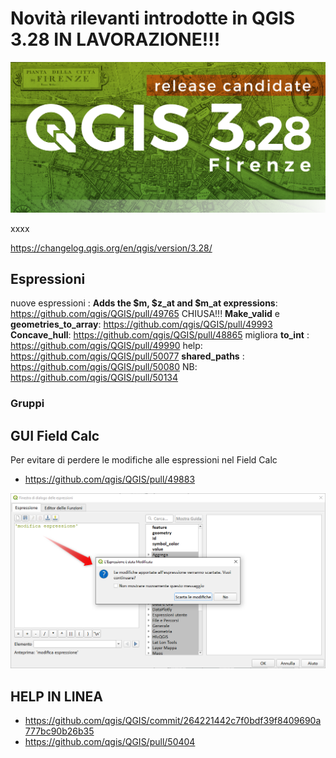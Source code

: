 # Novità rilevanti introdotte in QGIS 3.28 IN LAVORAZIONE!!!

[![](../img/splashscreen/splash_3_28rc.png)](../img/splashscreen/splash_3_28rc.png)

xxxx

<https://changelog.qgis.org/en/qgis/version/3.28/>

## Espressioni

nuove espressioni :
**Adds the $m, $z_at and $m_at expressions**: <https://github.com/qgis/QGIS/pull/49765> CHIUSA!!!
**Make_valid** e **geometries_to_array**: <https://github.com/qgis/QGIS/pull/49993>
**Concave_hull**: <https://github.com/qgis/QGIS/pull/48865>
migliora **to_int** : <https://github.com/qgis/QGIS/pull/49990>
help: <https://github.com/qgis/QGIS/pull/50077>
**shared_paths** : <https://github.com/qgis/QGIS/pull/50080>
NB: <https://github.com/qgis/QGIS/pull/50134>

### Gruppi

## GUI Field Calc

Per evitare di perdere le modifiche alle espressioni nel Field Calc

- <https://github.com/qgis/QGIS/pull/49883>

![](../img/novita_328/img_01.png)

## HELP IN LINEA

- <https://github.com/qgis/QGIS/commit/264221442c7f0bdf39f8409690a777bc90b26b35>
- <https://github.com/qgis/QGIS/pull/50404>
